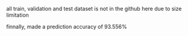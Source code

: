 all train, validation and test dataset is not in the github here due to size limitation

finnally, made a prediction accuracy of 93.556%

